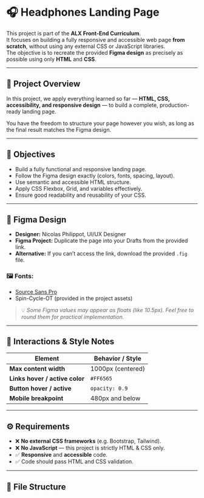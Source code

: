 # 🎧 Headphones Landing Page

This project is part of the **ALX Front-End Curriculum**.  
It focuses on building a fully responsive and accessible web page **from scratch**, without using any external CSS or JavaScript libraries.  
The objective is to recreate the provided **Figma design** as precisely as possible using only **HTML** and **CSS**.

---

## 🧠 Project Overview

In this project, we apply everything learned so far — **HTML, CSS, accessibility, and responsive design** — to build a complete, production-ready landing page.

You have the freedom to structure your page however you wish, as long as the final result matches the Figma design.

---

## 🎯 Objectives
- Build a fully functional and responsive landing page.
- Follow the Figma design exactly (colors, fonts, spacing, layout).
- Use semantic and accessible HTML structure.
- Apply CSS Flexbox, Grid, and variables effectively.
- Ensure good readability and reusability of your CSS.

---

## 🧩 Figma Design

- **Designer:** Nicolas Philippot, UI/UX Designer  
- **Figma Project:** Duplicate the page into your Drafts from the provided link.  
- **Alternative:** If you can’t access the link, download the provided `.fig` file.

### 🖼️ Fonts:
- [Source Sans Pro](https://fonts.google.com/specimen/Source+Sans+Pro)
- Spin-Cycle-OT (provided in the project assets)

> 💡 *Some Figma values may appear as floats (like 10.5px). Feel free to round them for practical implementation.*

---

## 🎨 Interactions & Style Notes

| Element | Behavior / Style |
|----------|------------------|
| **Max content width** | 1000px (centered) |
| **Links hover / active color** | `#FF6565` |
| **Button hover / active** | `opacity: 0.9` |
| **Mobile breakpoint** | 480px and below |

---

## ⚙️ Requirements
- ❌ **No external CSS frameworks** (e.g. Bootstrap, Tailwind).
- ❌ **No JavaScript** — this project is strictly HTML & CSS only.
- ✅ **Responsive** and **accessible** code.
- ✅ Code should pass HTML and CSS validation.

---

## 🧱 File Structure
